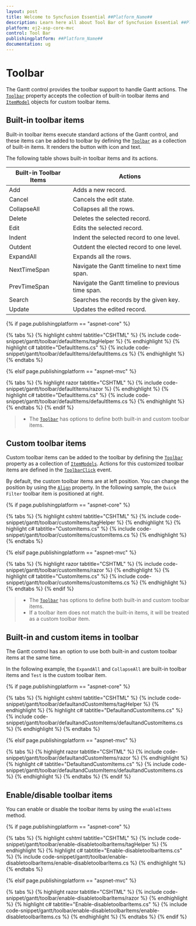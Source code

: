 ```yaml
---
layout: post
title: Welcome to Syncfusion Essential ##Platform_Name##
description: Learn here all about Tool Bar of Syncfusion Essential ##Platform_Name## widgets based on HTML5 and jQuery.
platform: ej2-asp-core-mvc
control: Tool Bar
publishingplatform: ##Platform_Name##
documentation: ug
---
```



# Toolbar

The Gantt control provides the toolbar support to handle Gantt actions. The [`Toolbar`](https://help.syncfusion.com/cr/aspnetcore-js2/Syncfusion.EJ2.Gantt.Gantt.html#Syncfusion_EJ2_Gantt_Gantt_Toolbar) property accepts the collection of built-in toolbar items and [`ItemModel`](https://help.syncfusion.com/cr/aspnetcore-js2/Syncfusion.EJ2.Navigations.ToolbarItem.html) objects for custom toolbar items.

## Built-in toolbar items

Built-in toolbar items execute standard actions of the Gantt control, and these items can be added to toolbar by defining the [`Toolbar`](https://help.syncfusion.com/cr/aspnetcore-js2/Syncfusion.EJ2.Gantt.Gantt.html#Syncfusion_EJ2_Gantt_Gantt_Toolbar) as a collection of built-in items. It renders the button with icon and text.

The following table shows built-in toolbar items and its actions.

| Built-in Toolbar Items | Actions |
|------------------------|---------|
| Add | Adds a new record. |
| Cancel | Cancels the edit state. |
| CollapseAll | Collapses all the rows. |
| Delete | Deletes the selected record. |
| Edit | Edits the selected record. |
| Indent | Indent the selected record to one level.|
| Outdent | Outdent the elected record to one level.|
| ExpandAll | Expands all the rows. |
| NextTimeSpan | Navigate the Gantt timeline to next time span. |
| PrevTimeSpan | Navigate the Gantt timeline to previous time span. |
| Search | Searches the records by the given key. |
| Update | Updates the edited record. |

{% if page.publishingplatform == "aspnet-core" %}

{% tabs %}
{% highlight cshtml tabtitle="CSHTML" %}
{% include code-snippet/gantt/toolbar/defaultItems/tagHelper %}
{% endhighlight %}
{% highlight c# tabtitle="DefaultItems.cs" %}
{% include code-snippet/gantt/toolbar/defaultItems/defaultItems.cs %}
{% endhighlight %}
{% endtabs %}

{% elsif page.publishingplatform == "aspnet-mvc" %}

{% tabs %}
{% highlight razor tabtitle="CSHTML" %}
{% include code-snippet/gantt/toolbar/defaultItems/razor %}
{% endhighlight %}
{% highlight c# tabtitle="DefaultItems.cs" %}
{% include code-snippet/gantt/toolbar/defaultItems/defaultItems.cs %}
{% endhighlight %}
{% endtabs %}
{% endif %}



> * The [`Toolbar`](https://help.syncfusion.com/cr/aspnetcore-js2/Syncfusion.EJ2.Gantt.Gantt.html#Syncfusion_EJ2_Gantt_Gantt_Toolbar) has options to define both built-in and custom toolbar items.

## Custom toolbar items

Custom toolbar items can be added to the toolbar by defining the [`Toolbar`](https://help.syncfusion.com/cr/aspnetcore-js2/Syncfusion.EJ2.Gantt.Gantt.html#Syncfusion_EJ2_Gantt_Gantt_Toolbar) property as a collection of [`ItemModels`](https://help.syncfusion.com/cr/aspnetcore-js2/Syncfusion.EJ2.Navigations.ToolbarItem.html).
Actions for this customized toolbar items are defined in the [`ToolbarClick`](https://help.syncfusion.com/cr/aspnetcore-js2/Syncfusion.EJ2.Gantt.Gantt.html#Syncfusion_EJ2_Gantt_Gantt_ToolbarClick) event.

By default, the custom toolbar items are at left position. You can change the position by using the [`Align`](https://help.syncfusion.com/cr/aspnetcore-js2/Syncfusion.EJ2.Navigations.ToolbarItem.html#Syncfusion_EJ2_Navigations_ToolbarItem_Align) property. In the following sample, the `Quick Filter` toolbar item is positioned at right.

{% if page.publishingplatform == "aspnet-core" %}

{% tabs %}
{% highlight cshtml tabtitle="CSHTML" %}
{% include code-snippet/gantt/toolbar/customItems/tagHelper %}
{% endhighlight %}
{% highlight c# tabtitle="CustomItems.cs" %}
{% include code-snippet/gantt/toolbar/customItems/customItems.cs %}
{% endhighlight %}
{% endtabs %}

{% elsif page.publishingplatform == "aspnet-mvc" %}

{% tabs %}
{% highlight razor tabtitle="CSHTML" %}
{% include code-snippet/gantt/toolbar/customItems/razor %}
{% endhighlight %}
{% highlight c# tabtitle="CustomItems.cs" %}
{% include code-snippet/gantt/toolbar/customItems/customItems.cs %}
{% endhighlight %}
{% endtabs %}
{% endif %}



> * The [`Toolbar`](https://help.syncfusion.com/cr/aspnetcore-js2/Syncfusion.EJ2.Gantt.Gantt.html#Syncfusion_EJ2_Gantt_Gantt_Toolbar) has options to define both built-in and custom toolbar items.
> * If a toolbar item does not match the built-in items, it will be treated as a custom toolbar item.

## Built-in and custom items in toolbar

The Gantt control has an option to use both built-in and custom toolbar items at the same time.

In the following example, the `ExpandAll` and `CollapseAll` are built-in toolbar items and `Test` is the custom toolbar item.

{% if page.publishingplatform == "aspnet-core" %}

{% tabs %}
{% highlight cshtml tabtitle="CSHTML" %}
{% include code-snippet/gantt/toolbar/defaultandCustomItems/tagHelper %}
{% endhighlight %}
{% highlight c# tabtitle="DefaultandCustomItems.cs" %}
{% include code-snippet/gantt/toolbar/defaultandCustomItems/defaultandCustomItems.cs %}
{% endhighlight %}
{% endtabs %}

{% elsif page.publishingplatform == "aspnet-mvc" %}

{% tabs %}
{% highlight razor tabtitle="CSHTML" %}
{% include code-snippet/gantt/toolbar/defaultandCustomItems/razor %}
{% endhighlight %}
{% highlight c# tabtitle="DefaultandCustomItems.cs" %}
{% include code-snippet/gantt/toolbar/defaultandCustomItems/defaultandCustomItems.cs %}
{% endhighlight %}
{% endtabs %}
{% endif %}



## Enable/disable toolbar items

You can enable or disable the toolbar items by using the `enableItems` method.

{% if page.publishingplatform == "aspnet-core" %}

{% tabs %}
{% highlight cshtml tabtitle="CSHTML" %}
{% include code-snippet/gantt/toolbar/enable-disabletoolbarItems/tagHelper %}
{% endhighlight %}
{% highlight c# tabtitle="Enable-disabletoolbarItems.cs" %}
{% include code-snippet/gantt/toolbar/enable-disabletoolbarItems/enable-disabletoolbarItems.cs %}
{% endhighlight %}
{% endtabs %}

{% elsif page.publishingplatform == "aspnet-mvc" %}

{% tabs %}
{% highlight razor tabtitle="CSHTML" %}
{% include code-snippet/gantt/toolbar/enable-disabletoolbarItems/razor %}
{% endhighlight %}
{% highlight c# tabtitle="Enable-disabletoolbarItems.cs" %}
{% include code-snippet/gantt/toolbar/enable-disabletoolbarItems/enable-disabletoolbarItems.cs %}
{% endhighlight %}
{% endtabs %}
{% endif %}


